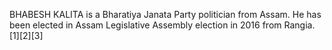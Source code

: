 BHABESH KALITA is a Bharatiya Janata Party politician from Assam. He has been elected in Assam Legislative Assembly election in 2016 from Rangia.[1][2][3]
